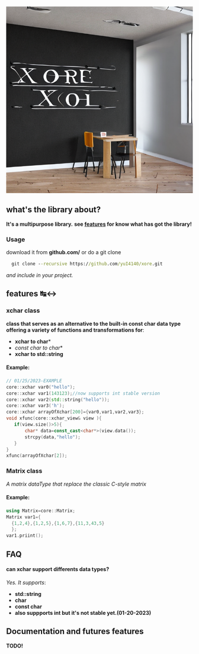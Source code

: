 ![Xore](xore.png)
## what's the library about?
**It's a multipurpose library.**
**see [features](#features) for know what has got the library!**
### Usage
download it from **github.com/** or do a git clone 

```bat
  git clone --recursive https://github.com/yuI4140/xore.git 
```
*and include in your project.*
## features ↹↔
### xchar class
**class that serves as an alternative to the built-in const char data type offering a variety of functions and transformations for**:
- **xchar to char***
- **const char* to char**
- **xchar to std::string**
#### Example:
```cpp
// 01/25/2023-EXAMPLE
core::xchar var0("hello");
core::xchar var1(143123);//now supports int stable version
core::xchar var2(std::string("hello"));
core::xchar var3('h');
core::xchar arrayOfXchar[200]={var0,var1,var2,var3};
void xfunc(core::xchar_view& view ){
   if(view.size()>5){
       char* data=const_cast<char*>(view.data());
       strcpy(data,"hello");
   }
}
xfunc(arrayOfXchar[2]);
```
### Matrix class
*A matrix dataType that replace the classic C-style matrix*
#### Example:
```cpp
using Matrix=core::Matrix;
Matrix var1={
  {1,2,4},{1,2,5},{1,6,7},{11,3,43,5}
  };
var1.priint();
```
## FAQ
#### can xchar support differents data types?
*Yes. It supports*:
- **std::string**
- **char**
- **const char**
- **also suppports int but it's not stable yet.(01-20-2023)**
## Documentation and futures features
**TODO!**